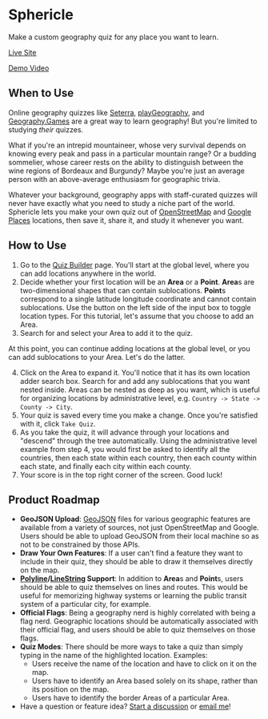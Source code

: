 # Sphericle

Make a custom geography quiz for any place you want to learn.

[Live Site](https://sphericle.app/build-quiz)

[Demo Video](https://www.youtube.com/watch?v=PlWm2r0FBMI)

## When to Use

Online geography quizzes like [Seterra](https://www.geoguessr.com/vgp/3355), [playGeography](https://www.playgeography.com/games/countries-of-the-world/), and [Geography.Games](https://geography.games/europe-quiz) are a great way to learn geography! But you're limited to studying _their_ quizzes.

What if you're an intrepid mountaineer, whose very survival depends on knowing every peak and pass in a particular mountain range? Or a budding sommelier, whose career rests on the ability to distinguish between the wine regions of Bordeaux and Burgundy? Maybe you're just an average person with an above-average enthusiasm for geographic trivia.

Whatever your background, geography apps with staff-curated quizzes will never have exactly what you need to study a niche part of the world. Sphericle lets you make your own quiz out of [OpenStreetMap](https://nominatim.openstreetmap.org/ui/search.html) and [Google Places](https://developers.google.com/maps/documentation/places/web-service/overview) locations, then save it, share it, and study it whenever you want.

## How to Use

1. Go to the [Quiz Builder](https://sphericle.app/build-quiz) page. You'll start at the global level, where you can add locations anywhere in the world.
2. Decide whether your first location will be an **Area** or a **Point**. **Area**s are two-dimensional shapes that can contain sublocations. **Point**s correspond to a single latitude longitude coordinate and cannot contain sublocations. Use the button on the left side of the input box to toggle location types. For this tutorial, let's assume that you choose to add an Area.
3. Search for and select your Area to add it to the quiz.

At this point, you can continue adding locations at the global level, or you can add sublocations to your Area. Let's do the latter.

4. Click on the Area to expand it. You'll notice that it has its own location adder search box. Search for and add any sublocations that you want nested inside. Areas can be nested as deep as you want, which is useful for organizing locations by administrative level, e.g. `Country -> State -> County -> City`.
5. Your quiz is saved every time you make a change. Once you're satisfied with it, click `Take Quiz`.
6. As you take the quiz, it will advance through your locations and "descend" through the tree automatically. Using the administrative level example from step 4, you would first be asked to identify all the countries, then each state within each country, then each county within each state, and finally each city within each county.
7. Your score is in the top right corner of the screen. Good luck!

## Product Roadmap

- **GeoJSON Upload**: [GeoJSON](https://datatracker.ietf.org/doc/html/rfc7946) files for various geographic features are available from a variety of sources, not just OpenStreetMap and Google. Users should be able to upload GeoJSON from their local machine so as not to be constrained by those APIs.
- **Draw Your Own Features**: If a user can't find a feature they want to include in their quiz, they should be able to draw it themselves directly on the map.
- **[Polyline](https://developers.google.com/maps/documentation/javascript/examples/polyline-simple)/[LineString](https://datatracker.ietf.org/doc/html/rfc7946#section-3.1.4) Support**: In addition to **Area**s and **Point**s, users should be able to quiz themselves on lines and routes. This would be useful for memorizing highway systems or learning the public transit system of a particular city, for example.
- **Official Flags**: Being a geography nerd is highly correlated with being a flag nerd. Geographic locations should be automatically associated with their official flag, and users should be able to quiz themselves on those flags.
- **Quiz Modes**: There should be more ways to take a quiz than simply typing in the name of the highlighted location. Examples:
  - Users receive the name of the location and have to click on it on the map.
  - Users have to identify an Area based solely on its shape, rather than its position on the map.
  - Users have to identify the border Areas of a particular Area.
- Have a question or feature idea? [Start a discussion](https://github.com/eric-barch/sphericle/discussions/new/choose) or [email me](mailto:eric.michael.barch@gmail.com)!
